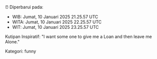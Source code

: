 ⏰ Diperbarui pada:
- WIB: Jumat, 10 Januari 2025 21.25.57 UTC
- WITA: Jumat, 10 Januari 2025 22.25.57 UTC
- WIT: Jumat, 10 Januari 2025 23.25.57 UTC

Kutipan Inspiratif:
"I want some one to give me a Loan and then leave me Alone."


Kategori: funny

